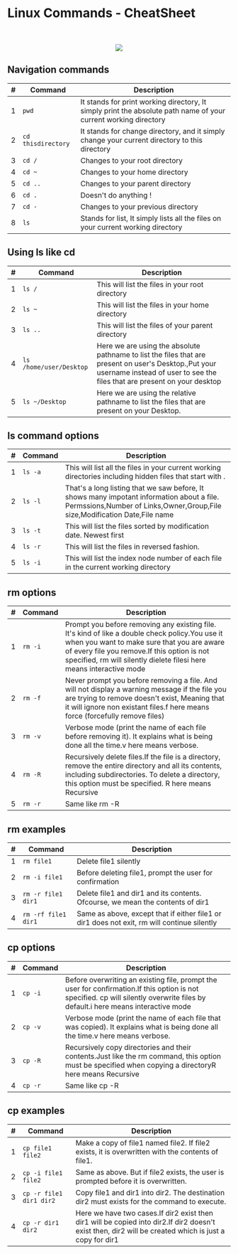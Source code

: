 # Linux Commands - CheatSheet
<p align="center">
  <br><br>
  <img src="https://github.com/Jyotsna-Singh/CheatSheets/blob/master/Linux/tux.jpg" />
</p>

## Navigation commands
| # | Command            | Description                                                                                                     |
|---|--------------------|-----------------------------------------------------------------------------------------------------------------|
| 1 | `pwd`              | It stands for print working directory, It simply print the absolute path name of your current working directory |
| 2 | `cd thisdirectory` | It stands for change directory, and it simply change your current directory to this directory                   |
| 3 | `cd /`             | Changes to your root directory                                                                                  |
| 4 | `cd ~`             | Changes to your home directory                                                                                  |
| 5 | `cd ..`            | Changes to your parent directory                                                                                |
| 6 | `cd .`             | Doesn't do anything !                                                                                           |
| 7 | `cd -`             | Changes to your previous directory                                                                              |
| 8 | `ls`                | Stands for list, It simply lists all the files on your current working directory                                |


## Using ls like cd
| # | Command                 | Description                                                                                                                                                                       |
|---|-------------------------|-----------------------------------------------------------------------------------------------------------------------------------------------------------------------------------|
| 1 | `ls /`                  | This will list the files in your root directory                                                                                                                                   |
| 2 | `ls ~`                  | This will list the files in your home directory                                                                                                                                   |
| 3 | `ls ..`                 | This will list the files of your parent directory                                                                                                                                 |
| 4 | `ls /home/user/Desktop` | Here we are using the absolute pathname to list the files that are present on user's Desktop.,Put your username instead of user to see the files that are present on your desktop |
| 5 | `ls ~/Desktop`          | Here we are using the relative pathname to list the files that are present on your Desktop.            |


## ls command options

| # | Command  | Description                                                                                                                                                             |
|---|----------|-------------------------------------------------------------------------------------------------------------------------------------------------------------------------|
| 1 | `ls -a` | This will list all the files in your current working directories including hidden files that start with .                                                               |
| 2 | `ls -l` | That's a long listing that we saw before, It shows many impotant information about a file. Permssions,Number of Links,Owner,Group,File size,Modification Date,File name |
| 3 | `ls -t` | This will list the files sorted by modification date. Newest first                                                                                                      |
| 4 | `ls -r` | This will list the files in reversed fashion.                                                                                                                           |
| 5 | `ls -i` | This will list the index node number of each file in the current working directory                                                                                      |
## rm options

| # | Command | Description                                                                                                                                                                                                                                                          |
|---|---------|----------------------------------------------------------------------------------------------------------------------------------------------------------------------------------------------------------------------------------------------------------------------|
| 1 | `rm -i` | Prompt you before removing any existing file. It's kind of like a double check policy.You use it when you want to make sure that you are aware of every file you remove.If this option is not specified, rm will silently dielete filesi here means interactive mode |
| 2 | `rm -f` | Never prompt you before removing a file. And will not display a warning message if the file you are trying to remove doesn't exist, Meaning that it will ignore non existant files.f here means force (forcefully remove files)                                      |
| 3 | `rm -v` | Verbose mode (print the name of each file before removing it). It explains what is being done all the time.v here means verbose.                                                                                                                                     |
| 4 | `rm -R` | Recursively delete files.If the file is a directory, remove the entire directory and all its contents, including subdirectories. To delete a directory, this option must be specified. R here means Recursive                                                        |
| 5 | `rm -r` | Same like rm -R                                                                                                                                                                                                                                                      |


## rm examples

| # | Command             | Description                                                                                 |
|---|---------------------|---------------------------------------------------------------------------------------------|
| 1 | `rm file1`          | Delete file1 silently                                                                       |
| 2 | `rm -i file1`       | Before deleting file1, prompt the user for confirmation                                     |
| 3 | `rm -r file1 dir1`  | Delete file1 and dir1 and its contents. Ofcourse, we mean the contents of dir1              |
| 4 | `rm -rf file1 dir1` | Same as above, except that if either file1 or dir1 does not exit, rm will continue silently |


## cp options

| # | Command | Description                                                                                                                                                                      |
|---|---------|----------------------------------------------------------------------------------------------------------------------------------------------------------------------------------|
| 1 | `cp -i` | Before overwriting an existing file, prompt the user for confirmation.If this option is not specified. cp will silently overwrite files by default.i here means interactive mode |
| 2 | `cp -v` | Verbose mode (print the name of each file that was copied). It explains what is being done all the time.v here means verbose.                                                    |
| 3 | `cp -R` | Recursively copy directories and their contents.Just like the rm command, this option must be specified when copying a directoryR here means Recursive                           |
| 4 | `cp -r` | Same like cp -R                                                                                                                                                                  |

## cp examples

| # | Command                  | Description                                                                                                                                            |
|---|--------------------------|--------------------------------------------------------------------------------------------------------------------------------------------------------|
| 1 | `cp file1 file2`         | Make a copy of file1 named file2. If file2 exists, it is overwritten with the contents of file1.                                                       |
| 2 | `cp -i file1 file2`     | Same as above. But if file2 exists, the user is prompted before it is overwritten.                                                                     |
| 3 | `cp -r file1 dir1 dir2` | Copy file1 and dir1 into dir2. The destination dir2 must exists for the command to execute.                                                            |
| 4 | `cp -r dir1 dir2`       | Here we have two cases.If dir2 exist then dir1 will be copied into dir2.If dir2 doesn't exist then, dir2 will be created which is just a copy for dir1 |
